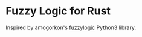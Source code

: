 # Fuzzy Logic for Rust

Inspired by amogorkon's [fuzzylogic](https://github.com/amogorkon/fuzzylogic) Python3 library. 
